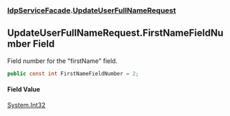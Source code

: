 ### [IdpServiceFacade](../index.md 'IdpServiceFacade').[UpdateUserFullNameRequest](index.md 'IdpServiceFacade\.UpdateUserFullNameRequest')

## UpdateUserFullNameRequest\.FirstNameFieldNumber Field

Field number for the "firstName" field\.

```csharp
public const int FirstNameFieldNumber = 2;
```

#### Field Value
[System\.Int32](https://learn.microsoft.com/en-us/dotnet/api/system.int32 'System\.Int32')